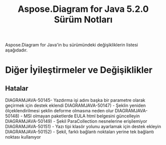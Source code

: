 ﻿---
title: Aspose.Diagram for Java 5.2.0 Sürüm Notları
type: docs
weight: 80
url: /tr/java/aspose-diagram-for-java-5-2-0-release-notes/
---
Aspose.Diagram for Java'in bu sürümündeki değişikliklerin listesi aşağıdadır.
# **Diğer İyileştirmeler ve Değişiklikler**
## **Hatalar**
DIAGRAMJAVA-50145- Yazdırma işi adını başka bir parametre olarak geçirmek için destek eklendi
DIAGRAMJAVA-50147) - Şeklin yeniden ölçeklendirilmesi şeklin deforme olmasına neden olur
DIAGRAMJAVA-50148) - MSI olmayan paketlerde EULA html belgesini güncelleyin
DIAGRAMJAVA-50149) - Şekil ParaCollection nesnelerine erişilemiyor
DIAGRAMJAVA-50151) - Yazı tipi klasör yolunu ayarlamak için destek ekleyin
DIAGRAMJAVA-50152) - Şekil, farklı bağlantı noktaları yerine tek bağlantı noktası kullanıyor

